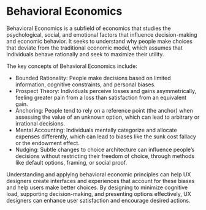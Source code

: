 # Behavioral Economics

Behavioral Economics is a subfield of economics that studies the psychological, social, and emotional factors that influence decision-making and economic behavior. It seeks to understand why people make choices that deviate from the traditional economic model, which assumes that individuals behave rationally and seek to maximize their utility.

The key concepts of Behavioral Economics include:

- Bounded Rationality: People make decisions based on limited information, cognitive constraints, and personal biases.
- Prospect Theory: Individuals perceive losses and gains asymmetrically, feeling greater pain from a loss than satisfaction from an equivalent gain.
- Anchoring: People tend to rely on a reference point (the anchor) when assessing the value of an unknown option, which can lead to arbitrary or irrational decisions.
- Mental Accounting: Individuals mentally categorize and allocate expenses differently, which can lead to biases like the sunk cost fallacy or the endowment effect.
- Nudging: Subtle changes to choice architecture can influence people’s decisions without restricting their freedom of choice, through methods like default options, framing, or social proof.

Understanding and applying behavioral economic principles can help UX designers create interfaces and experiences that account for these biases and help users make better choices. By designing to minimize cognitive load, supporting decision-making, and presenting options effectively, UX designers can enhance user satisfaction and encourage desired actions.
